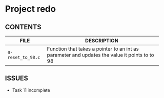 # Project redo
## CONTENTS

|FILE|DESCRIPTION|
|---|---|
|`0-reset_to_98.c`| Function that takes a pointer to an int as parameter and updates the value it points to to 98 |

## ISSUES

- Task 11 incomplete

